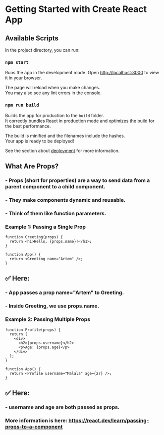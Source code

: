 # Getting Started with Create React App

## Available Scripts

In the project directory, you can run:

### `npm start`

Runs the app in the development mode.
Open [http://localhost:3000](http://localhost:3000) to view it in your browser.

The page will reload when you make changes.\
You may also see any lint errors in the console.

### `npm run build`

Builds the app for production to the `build` folder.\
It correctly bundles React in production mode and optimizes the build for the best performance.

The build is minified and the filenames include the hashes.\
Your app is ready to be deployed!

See the section about [deployment](https://facebook.github.io/create-react-app/docs/deployment) for more information.

## What Are Props?
### - Props (short for properties) are a way to send data from a parent component to a child component.
### - They make components dynamic and reusable.
### - Think of them like function parameters.

### Example 1: Passing a Single Prop
```
function Greeting(props) {
  return <h1>Hello, {props.name}!</h1>;
}

function App() {
  return <Greeting name="Artem" />;
}
```

## ✅ Here:
### - App passes a prop name="Artem" to Greeting.
### - Inside Greeting, we use props.name.

### Example 2: Passing Multiple Props
```
function Profile(props) {
  return (
    <div>
      <h2>{props.username}</h2>
      <p>Age: {props.age}</p>
    </div>
  );
}

function App() {
  return <Profile username="Malala" age={27} />;
}
```
## ✅ Here:
### - username and age are both passed as props.

### More information is here: https://react.dev/learn/passing-props-to-a-component

